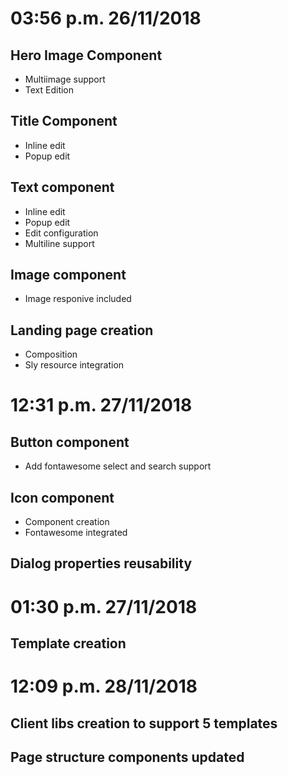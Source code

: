 # 03:56 p.m. 26/11/2018
## Hero Image Component
* Multiimage support
* Text Edition

## Title Component
* Inline edit
* Popup edit

## Text component 
* Inline edit
* Popup edit
* Edit configuration
* Multiline support

## Image component 
* Image responive included

## Landing page creation 
* Composition
* Sly resource integration


# 12:31 p.m. 27/11/2018
## Button component
* Add fontawesome select and search support

## Icon component
* Component creation
* Fontawesome integrated

## Dialog properties reusability

# 01:30 p.m. 27/11/2018

## Template creation

# 12:09 p.m. 28/11/2018
## Client libs creation to support 5 templates
## Page structure components updated
